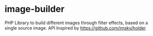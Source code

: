 image-builder
=============

PHP Library to build different images through filter effects, based on a single source image. API Inspired by https://github.com/imsky/holder
